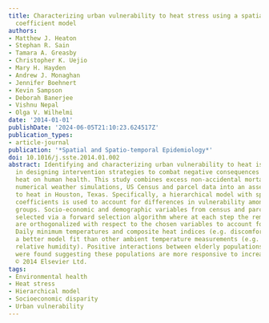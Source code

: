```yaml
---
title: Characterizing urban vulnerability to heat stress using a spatially varying
  coefficient model
authors:
- Matthew J. Heaton
- Stephan R. Sain
- Tamara A. Greasby
- Christopher K. Uejio
- Mary H. Hayden
- Andrew J. Monaghan
- Jennifer Boehnert
- Kevin Sampson
- Deborah Banerjee
- Vishnu Nepal
- Olga V. Wilhelmi
date: '2014-01-01'
publishDate: '2024-06-05T21:10:23.624517Z'
publication_types:
- article-journal
publication: '*Spatial and Spatio-temporal Epidemiology*'
doi: 10.1016/j.sste.2014.01.002
abstract: Identifying and characterizing urban vulnerability to heat is a key step
  in designing intervention strategies to combat negative consequences of extreme
  heat on human health. This study combines excess non-accidental mortality counts,
  numerical weather simulations, US Census and parcel data into an assessment of vulnerability
  to heat in Houston, Texas. Specifically, a hierarchical model with spatially varying
  coefficients is used to account for differences in vulnerability among census block
  groups. Socio-economic and demographic variables from census and parcel data are
  selected via a forward selection algorithm where at each step the remaining variables
  are orthogonalized with respect to the chosen variables to account for collinearity.
  Daily minimum temperatures and composite heat indices (e.g. discomfort index) provide
  a better model fit than other ambient temperature measurements (e.g. maximum temperature,
  relative humidity). Positive interactions between elderly populations and heat exposure
  were found suggesting these populations are more responsive to increases in heat.
  © 2014 Elsevier Ltd.
tags:
- Environmental health
- Heat stress
- Hierarchical model
- Socioeconomic disparity
- Urban vulnerability
---
```

